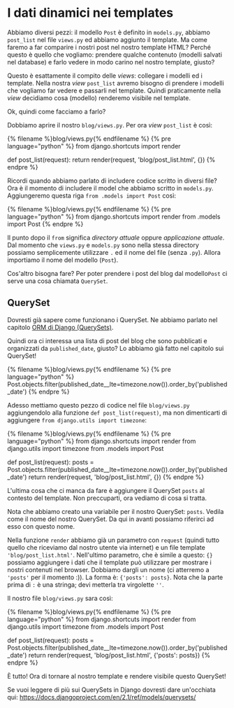 # I dati dinamici nei templates

Abbiamo diversi pezzi: il modello `Post` è definito in `models.py`, abbiamo `post_list` nel file `views.py` ed abbiamo aggiunto il template. Ma come faremo a far comparire i nostri post nel nostro template HTML? Perché questo è quello che vogliamo: prendere qualche contenuto (modelli salvati nel database) e farlo vedere in modo carino nel nostro template, giusto?

Questo è esattamente il compito delle *views*: collegare i modelli ed i template. Nella nostra *view* `post_list` avremo bisogno di prendere i modelli che vogliamo far vedere e passarli nel template. Quindi praticamente nella *view* decidiamo cosa (modello) renderemo visibile nel template.

Ok, quindi come facciamo a farlo?

Dobbiamo aprire il nostro `blog/views.py`. Per ora *view* `post_list` è così:

{% filename %}blog/views.py{% endfilename %}
{% pre language="python" %}
from django.shortcuts import render

def post_list(request):
    return render(request, 'blog/post_list.html', {})
{% endpre %}

Ricordi quando abbiamo parlato di includere codice scritto in diversi file? Ora è il momento di includere il model che abbiamo scritto in `models.py`. Aggiungeremo questa riga `from .models import Post` così:

{% filename %}blog/views.py{% endfilename %}
{% pre language="python" %}
from django.shortcuts import render
from .models import Post
{% endpre %}

Il punto dopo il `from` significa *directory attuale* oppure *applicazione attuale*. Dal momento che `views.py` e `models.py` sono nella stessa directory possiamo semplicemente utilizzare `.` ed il nome del file (senza `.py`). Allora importiamo il nome del modello (`Post`).

Cos'altro bisogna fare? Per poter prendere i post del blog dal modello`Post` ci serve una cosa chiamata `QuerySet`.

## QuerySet

Dovresti già sapere come funzionano i QuerySet. Ne abbiamo parlato nel capitolo [ORM di Django (QuerySets)](../django_orm/README.md).

Quindi ora ci interessa una lista di post del blog che sono pubblicati e organizzati da `published_date`, giusto? Lo abbiamo già fatto nel capitolo sui QuerySet!

{% filename %}blog/views.py{% endfilename %}
{% pre language="python" %}
Post.objects.filter(published_date__lte=timezone.now()).order_by('published_date')
{% endpre %}

Adesso mettiamo questo pezzo di codice nel file `blog/views.py` aggiungendolo alla funzione `def post_list(request)`, ma non dimenticarti di aggiungere `from django.utils import timezone`:

{% filename %}blog/views.py{% endfilename %}
{% pre language="python" %}
from django.shortcuts import render
from django.utils import timezone
from .models import Post

def post_list(request):
    posts = Post.objects.filter(published_date__lte=timezone.now()).order_by('published_date')
    return render(request, 'blog/post_list.html', {})
{% endpre %}

L'ultima cosa che ci manca da fare è aggiungere il QuerySet `posts` al contesto del template. Non preccuparti, ora vediamo di cosa si tratta.

Nota che abbiamo creato una variabile per il nostro QuerySet: `posts`. Vedila come il nome del nostro QuerySet. Da qui in avanti possiamo riferirci ad esso con questo nome.

Nella funzione `render` abbiamo già un parametro con `request` (quindi tutto quello che riceviamo dal nostro utente via internet) e un file template `'blog/post_list.html'`. Nell'ultimo parametro, che è simile a questo: `{}` possiamo aggiungere i dati che il template può utilizzare per mostrare i nostri contenuti nel browser. Dobbiamo dargli un nome (ci atterremo a `'posts'` per il momento :)). La forma è: `{'posts': posts}`. Nota che la parte prima di `:` è una stringa; devi metterla tra virgolette `''`.

Il nostro file `blog/views.py` sara così:

{% filename %}blog/views.py{% endfilename %}
{% pre language="python" %}
from django.shortcuts import render
from django.utils import timezone
from .models import Post

def post_list(request):
    posts = Post.objects.filter(published_date__lte=timezone.now()).order_by('published_date')
    return render(request, 'blog/post_list.html', {'posts': posts})
{% endpre %}

È tutto! Ora di tornare al nostro template e rendere visibile questo QuerySet!

Se vuoi leggere di più sui QuerySets in Django dovresti dare un'occhiata qui: https://docs.djangoproject.com/en/2.1/ref/models/querysets/
